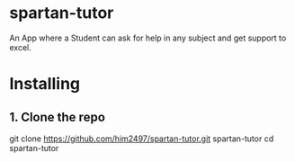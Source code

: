 # spartan-tutor

An App where a Student can ask for help in any subject and get support to excel. 

# Installing 

## 1. Clone the repo
git clone https://github.com/him2497/spartan-tutor.git spartan-tutor
cd spartan-tutor
